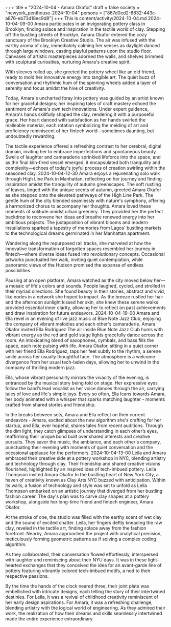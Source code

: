 +++
title = "2024-10-04 - Amara Okafor"
draft = false
society = "newyork_penthouse-2024-10-04"
persons = ["867d0ed2-8832-443c-a876-eb73d18ec9d8"]
+++
This is content/activity/2024-10-04.md
2024-10-04-09-00
Amara participates in an invigorating pottery class in Brooklyn, finding solace and inspiration in the tactile world of clay.
Stepping off the bustling streets of Brooklyn, Amara Okafor entered the cozy sanctuary of the Brooklyn Creative Studio. The air was infused with the earthy aroma of clay, immediately calming her senses as daylight danced through large windows, casting playful patterns upon the studio floor. Canvases of artistic masterpieces adorned the walls, and shelves brimmed with sculptural curiosities, nurturing Amara's creative spirit. 

With sleeves rolled up, she greeted the pottery wheel like an old friend, ready to mold her innovative energy into tangible art. The quiet buzz of conversation and rhythmic hum of the spinning wheels added a layer of serenity and focus amidst the hive of creativity. 

Today, Amara's uncharted foray into pottery was guided by an artist known for her graceful designs; her inspiring tales of craft mastery echoed the sentiment of Amara's own tech innovations. Under expert guidance, Amara's hands skillfully shaped the clay, rendering it with a purposeful grace. Her heart danced with satisfaction as her hands swirled the malleable material, each rotation symbolizing the melding of art and proficiency reminiscent of her fintech world—sometimes daunting, but undoubtedly rewarding.

The tactile experience offered a refreshing contrast to her cerebral, digital domain, inviting her to embrace imperfections and spontaneous beauty. Swells of laughter and camaraderie sprinkled lifeforce into the space, and as the final kiln-fired vessel emerged, it encapsulated both tranquility and complexity—echoes of today's joyful process of creation swirling within the seasoned clay.
2024-10-04-12-30
Amara enjoys a rejuvenating solo walk through High Line Park in Manhattan, reflecting on her journey and finding inspiration amidst the tranquility of autumn greenscapes.
The soft rustling of leaves, tinged with the unique scents of autumn, greeted Amara Okafor as she stepped onto the elevated pathways of the High Line Park. The gentle hum of the city blended seamlessly with nature's symphony, offering a harmonized chorus to accompany her thoughts. Amara loved these moments of solitude amidst urban greenery. They provided her the perfect backdrop to reconvene her ideas and breathe renewed energy into her ambitious projects. The juxtaposition of vibrant blooms and modern installations sparked a tapestry of memories from Lagos' bustling markets to the technological dreams germinated in her Manhattan apartment. 

Wandering along the repurposed rail tracks, she marveled at how the innovative transformation of forgotten spaces resembled her journey in fintech—where diverse ideas fused into revolutionary concepts. Occasional artworks punctuated her walk, inviting quiet contemplation, while panoramic views of the Hudson promised the expanse of endless possibilities.

Pausing at an open platform, Amara watched as the city moved below her—a mosaic of life's colors and sounds. People laughed, cycled, and strolled in their myriad directions. She found beauty in their stories, abstract and vivid, like nodes in a network she hoped to impact. As the breeze rustled her hair and the afternoon sunlight kissed her skin, she knew these serene walks provided essential inner clarity, allowing her to reflect on past achievements and draw inspiration for future endeavors.
2024-10-04-19-00
Amara and Ella revel in an evening of live jazz music at Blue Note Jazz Club, enjoying the company of vibrant melodies and each other's camaraderie.
Amara Okafor invited Ella Rodriguez
The air inside Blue Note Jazz Club hums with vibrant energy as the red and gold stage lights gracefully dance across the room. An intoxicating blend of saxophones, cymbals, and bass fills the space, each note pulsing with life. Amara Okafor, sitting in a quiet corner with her friend Ella Rodriguez, taps her feet subtly to the rhythm, a serene smile across her usually thoughtful face. The atmosphere is a welcome divergence from her usual tech-laden days, allowing her to unwind in the company of thrilling modern jazz.

Ella, whose vibrant personality mirrors the vivacity of the evening, is entranced by the musical story being told on stage. Her expressive eyes follow the band’s lead vocalist as her voice dances through the air, carrying tales of love and life's simple joys. Every so often, Ella leans towards Amara, her body animated with a whisper that sparks matching laughter - moments crafted from shared stories and friendship.

In the breaks between sets, Amara and Ella reflect on their current endeavors - Amara, excited about the new algorithm she's crafting for her startup, and Ella, ever hopeful, shares tales from recent auditions. Through the dim light, they catch glimpses of understanding in each other’s eyes, reaffirming their unique bond built over shared interests and creative pursuits. They savor the music, the ambiance, and each other's company, punctuating their evening with moments of quiet conversation and the occasional applause for the performers.
2024-10-04-13-00
Leila and Amara embraced their creative side at a pottery workshop in NYC, blending artistry and technology through clay. Their friendship and shared creative visions flourished, highlighted by an inspired idea of tech-imbued pottery.
Leila Thompson invited Amara Okafor
In the bustling heart of New York City, a haven of creativity known as Clay Arts NYC buzzed with anticipation. Within its walls, a fusion of technology and style was set to unfold as Leila Thompson embarked on an artistic journey that diverged from her bustling fashion career. The day's plan was to carve clay shapes at a pottery workshop, alongside her long-time friend and fintech engineer, Amara Okafor. 

At the stroke of one, the studio was filled with the earthy scent of wet clay and the sound of excited chatter. Leila, her fingers deftly kneading the raw clay, reveled in the tactile art, finding solace away from the fashion forefront. Nearby, Amara approached the project with analytical precision, meticulously forming geometric patterns as if solving a complex coding algorithm. 

As they collaborated, their conversation flowed effortlessly, interspersed with laughter and reminiscing about their NYU days. It was in these light-hearted exchanges that they conceived the idea for an avant-garde line of pottery featuring vibrantly colored tech-imbued motifs, a nod to their respective passions. 

By the time the hands of the clock neared three, their joint plate was embellished with intricate designs, each telling the story of their intertwined destinies. For Leila, it was a revival of childhood creativity reminiscent of her early design aspirations. For Amara, it was a refreshing challenge, blending artistry with the logical world of engineering. As they admired their work, the realization of how their dreams and skills seamlessly intertwined made the entire experience extraordinary.

